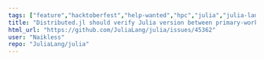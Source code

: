 ```yaml
---
tags: ["feature","hacktoberfest","help-wanted","hpc","julia","julia-language","machine-learning","numerical","parallel","programming-language","science","scientific"]
title: "Distributed.jl should verify Julia version between primary-worker"
html_url: "https://github.com/JuliaLang/julia/issues/45362"
user: "Naikless"
repo: "JuliaLang/julia"
---
```


